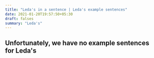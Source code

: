 ```yaml
---
title: "Leda's in a sentence | Leda's example sentences"
date: 2021-01-20T19:57:50+05:30
draft: falses
summary: "Leda's"
---
```

## Unfortunately, we have no example sentences for Leda's                 
